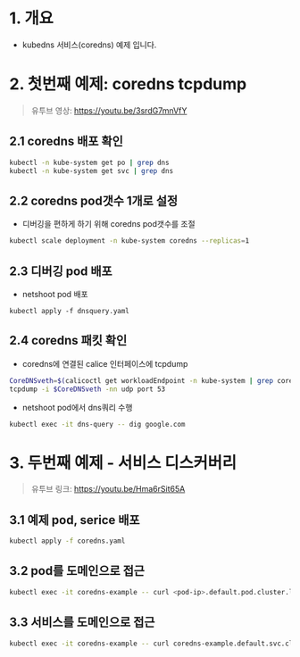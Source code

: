 # 1. 개요
* kubedns 서비스(coredns) 예제 입니다.

# 2. 첫번째 예제: coredns tcpdump
> 유투브 영상: https://youtu.be/3srdG7mnVfY
## 2.1 coredns 배포 확인
```sh
kubectl -n kube-system get po | grep dns
kubectl -n kube-system get svc | grep dns
```

## 2.2 coredns pod갯수 1개로 설정
* 디버깅을 편하게 하기 위해 coredns pod갯수를 조절
```sh
kubectl scale deployment -n kube-system coredns --replicas=1
```

## 2.3 디버깅 pod 배포
* netshoot pod 배포
```
kubectl apply -f dnsquery.yaml
```

## 2.4 coredns 패킷 확인
* coredns에 연결된 calice 인터페이스에 tcpdump
```sh
CoreDNSveth=$(calicoctl get workloadEndpoint -n kube-system | grep coredns | awk '{print $5}' | cut -d "/" -f 1)
tcpdump -i $CoreDNSveth -nn udp port 53
```

* netshoot pod에서 dns쿼리 수행
```sh
kubectl exec -it dns-query -- dig google.com
```

# 3. 두번째 예제 - 서비스 디스커버리
> 유투브 링크: https://youtu.be/Hma6rSit65A
## 3.1 예제 pod, serice 배포
```sh
kubectl apply -f coredns.yaml
```

## 3.2 pod를 도메인으로 접근
```sh
kubectl exec -it coredns-example -- curl <pod-ip>.default.pod.cluster.local
```

## 3.3 서비스를 도메인으로 접근
```sh
kubectl exec -it coredns-example -- curl coredns-example.default.svc.cluster.local
```
